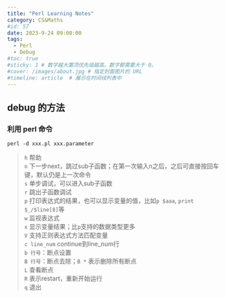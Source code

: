 ```yaml
---
title: "Perl Learning Notes"
category: CS&Maths
#id: 57
date: 2023-9-24 09:00:00
tags: 
  - Perl
  - Debug
#toc: true
#sticky: 1 # 数字越大置顶优先级越高。数字都需要大于 0。
#cover: /images/about.jpg # 指定封面图片的 URL
#timeline: article  # 展示在时间线列表中
---
```

<!--more-->

## debug 的方法
### 利用 perl 命令

```perl -d xxx.pl xxx.parameter```

> `h` 帮助\
> `n` 下一步next，跳过sub子函数；在第一次输入n之后，之后可直接按回车键，默认仍是上一次命令\
> `s` 单步调试，可以进入sub子函数\
> `r` 跳出子函数调试\
> `p` 打印表达式的结果，也可以显示变量的值，比如`p $aaa`, `print $_/$line[8]`等\
> `w` 监视表达式\
> `x` 显示变量结果；比`p`支持的数据类型更多\
> `V` 支持正则表达式方法匹配变量\
> `c line_num` continue到line_num行\
> `b 行号`：断点设置\
> `B 行号`：断点去除；`B *` 表示删除所有断点\
> `L` 查看断点\
> `R` 表示restart，重新开始运行\
> `q` 退出
